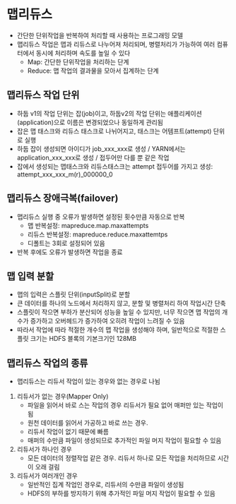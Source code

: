 # 맵리듀스
- 간단한 단위작업을 반복하여 처리할 때 사용하는 프로그래밍 모델
- 맵리듀스 작업은 맵과 리듀스로 나누어져 처리되며, 병렬처리가 가능하여 여러 컴퓨터에서 동시에 처리하며 속도를 높일 수 있다
    - Map: 간단한 단위작업을 처리하는 단계
    - Reduce: 맵 작업의 결과물을 모아서 집계하는 단계

## 맵리듀스 작업 단위
- 하둡 v1의 작업 단위는 잡(job)이고, 하둡v2의 작업 단위는 애플리케이션(application)으로 이름은 변경되었으나 동일하게 관리됨
- 잡은 맵 태스크와 리듀스 태스크로 나뉘어지고, 태스크는 어템프트(attempt) 단위로 실행
- 하둡 잡이 생성되면 아이디가 job_xxx_xxx로 생성 / YARN에서는 application_xxx_xxx로 생성 / 접두어만 다를 뿐 같은 작업
- 잡에서 생성되는 맵태스크와 리듀스태스크는 attempt 접두어를 가지고 생성: attempt_xxx_xxx_m(r)_000000_0

## 맵리듀스 장애극복(failover)
- 맵리듀스 실행 중 오류가 발생하면 설정된 횟수만큼 자동으로 반복
    - 맵 반복설정: mapreduce.map.maxattempts
    - 리듀스 반복설정: mapreduce.reduce.maxattemtps
    - 디폴트는 3회로 설정되어 있음
- 반복 후에도 오류가 발생하면 작업을 종료

## 맵 입력 분할
- 맵의 입력은 스플릿 단위(inputSplit)로 분할
- 큰 데이터를 하나의 노드에서 처리하지 않고, 분할 및 병렬처리 하여 작업시간 단축
- 스플릿이 작으면 부하가 분산되어 성능을 높일 수 있지만, 너무 작으면 맵 작업의 개수가 증가하고 오버헤드가 증가하여 오히려 작업이 느려질 수 있음
- 따라서 작업에 따라 적절한 개수의 맵 작업을 생성해야 하며, 일반적으로 적절한 스플릿 크기는 HDFS 블록의 기본크기인 128MB

## 맵리듀스 작업의 종류
- 맵리듀스는 리듀서 작업이 있는 경우와 없는 경우로 나뉨
1. 리듀서가 없는 경우(Mapper Only)
    - 파일을 읽어서 바로 스는 작업의 경우 리듀서가 필요 없어 매퍼만 있는 작업이 됨
    - 원천 데이터를 읽어서 가공하고 바로 쓰는 경우.
    - 리듀서 작업이 없기 때문에 빠름
    - 매퍼의 수만큼 파일이 생성되므로 추가적인 파일 머지 작업이 필요할 수 있음
2. 리듀서가 하나인 경우
    - 모든 데이터의 정렬작업 같은 경우. 리듀서 하나로 모든 작업을 처리하므로 시간이 오래 걸림
3. 리듀서가 여러개인 경우 
    - 일반적인 집계 작업인 경우로, 리듀서의 수만큼 파일이 생성됨
    - HDFS의 부하를 방지하기 위해 추가적인 파일 머지 작업이 필요할 수 있음

